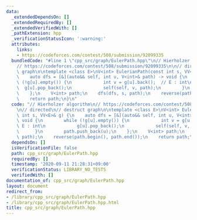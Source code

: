 ```yaml
---
data:
  _extendedDependsOn: []
  _extendedRequiredBy: []
  _extendedVerifiedWith: []
  _pathExtension: hpp
  _verificationStatusIcon: ':warning:'
  attributes:
    links:
    - https://codeforces.com/contest/508/submission/92099335
  bundledCode: "#line 1 \"cpp_src/graph/EulerPath.hpp\"\n// Hierholzer algorithm\n\
    // https://codeforces.com/contest/508/submission/92099335\n\n// directed\n// destruct\
    \ graph\n\ntemplate <class E>\nV<int> EulerianPath(const int s, VV<E>& g) {\n\
    \    auto dfs = [&](auto&& self, int u, V<int>& path) -> void {\n        while\
    \ (!g[u].empty()) {\n            int v = g[u].back();  // E : int\n          \
    \  g[u].pop_back();\n            self(self, v, path);\n        }\n        path.push_back(u);\n\
    \    };\n    V<int> path;\n    dfs(dfs, s, path);\n    reverse(path.begin(), path.end());\n\
    \    return path;\n}\n"
  code: "// Hierholzer algorithm\n// https://codeforces.com/contest/508/submission/92099335\n\
    \n// directed\n// destruct graph\n\ntemplate <class E>\nV<int> EulerianPath(const\
    \ int s, VV<E>& g) {\n    auto dfs = [&](auto&& self, int u, V<int>& path) ->\
    \ void {\n        while (!g[u].empty()) {\n            int v = g[u].back();  //\
    \ E : int\n            g[u].pop_back();\n            self(self, v, path);\n  \
    \      }\n        path.push_back(u);\n    };\n    V<int> path;\n    dfs(dfs, s,\
    \ path);\n    reverse(path.begin(), path.end());\n    return path;\n}"
  dependsOn: []
  isVerificationFile: false
  path: cpp_src/graph/EulerPath.hpp
  requiredBy: []
  timestamp: '2020-09-11 21:28:31+09:00'
  verificationStatus: LIBRARY_NO_TESTS
  verifiedWith: []
documentation_of: cpp_src/graph/EulerPath.hpp
layout: document
redirect_from:
- /library/cpp_src/graph/EulerPath.hpp
- /library/cpp_src/graph/EulerPath.hpp.html
title: cpp_src/graph/EulerPath.hpp
---
```

